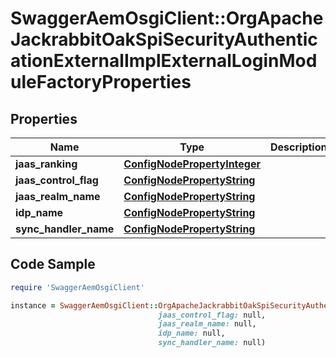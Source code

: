 # SwaggerAemOsgiClient::OrgApacheJackrabbitOakSpiSecurityAuthenticationExternalImplExternalLoginModuleFactoryProperties

## Properties

Name | Type | Description | Notes
------------ | ------------- | ------------- | -------------
**jaas_ranking** | [**ConfigNodePropertyInteger**](ConfigNodePropertyInteger.md) |  | [optional] 
**jaas_control_flag** | [**ConfigNodePropertyString**](ConfigNodePropertyString.md) |  | [optional] 
**jaas_realm_name** | [**ConfigNodePropertyString**](ConfigNodePropertyString.md) |  | [optional] 
**idp_name** | [**ConfigNodePropertyString**](ConfigNodePropertyString.md) |  | [optional] 
**sync_handler_name** | [**ConfigNodePropertyString**](ConfigNodePropertyString.md) |  | [optional] 

## Code Sample

```ruby
require 'SwaggerAemOsgiClient'

instance = SwaggerAemOsgiClient::OrgApacheJackrabbitOakSpiSecurityAuthenticationExternalImplExternalLoginModuleFactoryProperties.new(jaas_ranking: null,
                                 jaas_control_flag: null,
                                 jaas_realm_name: null,
                                 idp_name: null,
                                 sync_handler_name: null)
```


